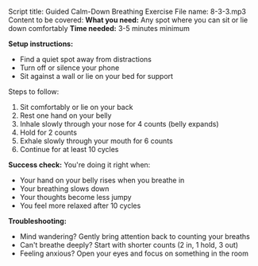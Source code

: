 Script title: Guided Calm-Down Breathing Exercise
File name: 8-3-3.mp3
Content to be covered:
**What you need:** Any spot where you can sit or lie down comfortably
**Time needed:** 3-5 minutes minimum

**Setup instructions:**
- Find a quiet spot away from distractions
- Turn off or silence your phone
- Sit against a wall or lie on your bed for support

Steps to follow:
1. Sit comfortably or lie on your back
2. Rest one hand on your belly
3. Inhale slowly through your nose for 4 counts (belly expands)
4. Hold for 2 counts
5. Exhale slowly through your mouth for 6 counts
6. Continue for at least 10 cycles

**Success check:** You're doing it right when:
- Your hand on your belly rises when you breathe in
- Your breathing slows down
- Your thoughts become less jumpy
- You feel more relaxed after 10 cycles

**Troubleshooting:**
- Mind wandering? Gently bring attention back to counting your breaths
- Can't breathe deeply? Start with shorter counts (2 in, 1 hold, 3 out)
- Feeling anxious? Open your eyes and focus on something in the room
